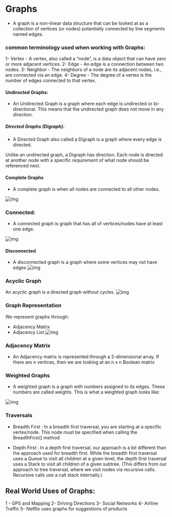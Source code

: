 # Graphs

* A graph is a non-linear data structure that can be looked at as a collection of vertices (or nodes) potentially connected by line segments named edges.

### common terminology used when working with Graphs:

1- Vertex - A vertex, also called a “node”, is a data object that can have zero or more adjacent vertices.
2- Edge - An edge is a connection between two nodes.
3- Neighbor - The neighbors of a node are its adjacent nodes, i.e., are connected via an edge.
4- Degree - The degree of a vertex is the number of edges connected to that vertex.

#### Undirected Graphs: 

* An Undirected Graph is a graph where each edge is undirected or bi-directional. This means that the undirected graph does not move in any direction.

##### Directed Graphs (Digraph):

* A Directed Graph also called a Digraph is a graph where every edge is directed.

Unlike an undirected graph, a Digraph has direction. Each node is directed at another node with a specific requirement of what node should be referenced next.

#### Complete Graphs 
* A complete graph is when all nodes are connected to all other nodes.

![img](https://codefellows.github.io/common_curriculum/data_structures_and_algorithms/Code_401/class-35/resources/assets/CompleteGraph.PNG)

### Connected:
* A connected graph is graph that has all of vertices/nodes have at least one edge.

![img](https://codefellows.github.io/common_curriculum/data_structures_and_algorithms/Code_401/class-35/resources/assets/ConnectedGraph.PNG)

#### Disconnected

* A disconnected graph is a graph where some vertices may not have edges
![img](https://codefellows.github.io/common_curriculum/data_structures_and_algorithms/Code_401/class-35/resources/assets/DisconnectedGraph.PNG)

### Acyclic Graph
An acyclic graph is a directed graph without cycles.
![img](https://codefellows.github.io/common_curriculum/data_structures_and_algorithms/Code_401/class-35/resources/assets/threeAcyclic.png)

### Graph Representation
We represent graphs through:

* Adjacency Matrix
* Adjacency List
![img](https://codefellows.github.io/common_curriculum/data_structures_and_algorithms/Code_401/class-35/resources/assets/UndirectedGraph.PNG)

### Adjacency Matrix

* An Adjacency matrix is represented through a 2-dimensional array. If there are n vertices, then we are looking at an n x n Boolean matrix


### Weighted Graphs
* A weighted graph is a graph with numbers assigned to its edges. These numbers are called weights. This is what a weighted graph looks like:

![img](https://codefellows.github.io/common_curriculum/data_structures_and_algorithms/Code_401/class-35/resources/assets/weightGraph.PNG)

### Traversals

* Breadth First : In a breadth first traversal, you are starting at a specific vertex/node. This node must be specified when calling the BreadthFirst() method


* Depth First : In a depth first traversal, our approach is a bit different than the approach used for breadth first. While the breadth first traversal uses a Queue to visit all children at a given level, the depth first traversal uses a Stack to visit all children of a given subtree. (This differs from our approach to tree traversal, where we visit nodes via recursive calls. Recursive calls use a call stack internally.)

## Real World Uses of Graphs:
1 - GPS and Mapping
2- Driving Directions
3- Social Networks
4- Airline Traffic
5- Netflix uses graphs for suggestions of products
